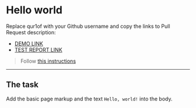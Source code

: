 # Hello world
Replace qur1of with your Github username and copy the links to Pull Request description:
- [DEMO LINK](https://qur1of.github.io/layout_hello-world/)
- [TEST REPORT LINK](https://qur1of.github.io/layout_hello-world/report/html_report/)

> Follow [this instructions](https://mate-academy.github.io/layout_task-guideline/#how-to-solve-the-layout-tasks-on-github)
___

## The task
Add the basic page markup and the text `Hello, world!` into the body.
